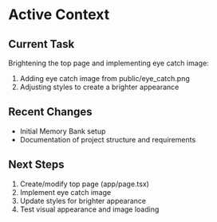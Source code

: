 # Active Context

## Current Task

Brightening the top page and implementing eye catch image:

1. Adding eye catch image from public/eye_catch.png
2. Adjusting styles to create a brighter appearance

## Recent Changes

- Initial Memory Bank setup
- Documentation of project structure and requirements

## Next Steps

1. Create/modify top page (app/page.tsx)
2. Implement eye catch image
3. Update styles for brighter appearance
4. Test visual appearance and image loading
